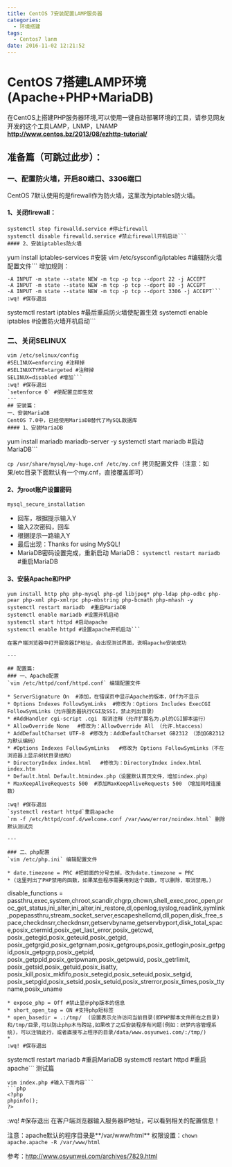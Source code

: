 ```yaml
---
title: CentOS 7安装配置LAMP服务器
categories:
  - 环境搭建
tags:
  - Centos7 lanm
date: 2016-11-02 12:21:52
---
```


# CentOS 7搭建LAMP环境(Apache+PHP+MariaDB)

在CentOS上搭建PHP服务器环境,可以使用一键自动部署环境的工具，请参见网友开发的这个工具LAMP，LNMP，LNAMP
**http://www.centos.bz/2013/08/ezhttp-tutorial/**
 
## 准备篇（可跳过此步）：
### 一、配置防火墙，开启80端口、3306端口
CentOS 7默认使用的是firewall作为防火墙，这里改为iptables防火墙。
#### 1、关闭firewall：
```
systemctl stop firewalld.service #停止firewall
systemctl disable firewalld.service #禁止firewall开机启动```
#### 2、安装iptables防火墙
```
yum install iptables-services #安装
vim /etc/sysconfig/iptables #编辑防火墙配置文件```
增加规则：
```
-A INPUT -m state --state NEW -m tcp -p tcp --dport 22 -j ACCEPT
-A INPUT -m state --state NEW -m tcp -p tcp --dport 80 -j ACCEPT
-A INPUT -m state --state NEW -m tcp -p tcp --dport 3306 -j ACCEPT```
:wq! #保存退出
```
systemctl restart iptables #最后重启防火墙使配置生效
systemctl enable iptables #设置防火墙开机启动```
### 二、关闭SELINUX
```
vim /etc/selinux/config
#SELINUX=enforcing #注释掉
#SELINUXTYPE=targeted #注释掉
SELINUX=disabled #增加```
:wq! #保存退出
`setenforce 0` #使配置立即生效
---
## 安装篇：
一、安装MariaDB
CentOS 7.0中，已经使用MariaDB替代了MySQL数据库
#### 1、安装MariaDB
```
yum install mariadb mariadb-server -y
systemctl start mariadb #启动MariaDB```

`cp /usr/share/mysql/my-huge.cnf /etc/my.cnf` 拷贝配置文件（注意：如果/etc目录下面默认有一个my.cnf，直接覆盖即可）
#### 2、为root账户设置密码
`mysql_secure_installation`

* 回车，根据提示输入Y
* 输入2次密码，回车
* 根据提示一路输入Y
* 最后出现：Thanks for using MySQL!
* MariaDB密码设置完成，重新启动 MariaDB：
`systemctl restart mariadb` #重启MariaDB

#### 3、安装Apache和PHP
```
yum install http php php-mysql php-gd libjpeg* php-ldap php-odbc php-pear php-xml php-xmlrpc php-mbstring php-bcmath php-mhash -y
systemctl restart mariadb  #重启MariaDB
systemctl enable mariadb #设置开机启动
systemctl start httpd #启动apache
systemctl enable httpd #设置apache开机启动```

在客户端浏览器中打开服务器IP地址，会出现测试界面，说明apache安装成功

---

## 配置篇:
### 一、Apache配置
`vim /etc/httpd/conf/httpd.conf` 编辑配置文件

* ServerSignature On  #添加，在错误页中显示Apache的版本，Off为不显示
* Options Indexes FollowSymLinks  #修改为：Options Includes ExecCGI FollowSymLinks（允许服务器执行CGI及SSI，禁止列出目录）
* #AddHandler cgi-script .cgi　取消注释（允许扩展名为.pl的CGI脚本运行）
* AllowOverride None　 #修改为：AllowOverride All （允许.htaccess）
* AddDefaultCharset UTF-8　#修改为：AddDefaultCharset GB2312　（添加GB2312为默认编码）
* #Options Indexes FollowSymLinks   #修改为 Options FollowSymLinks（不在浏览器上显示树状目录结构）
* DirectoryIndex index.html   #修改为：DirectoryIndex index.html index.htm
* Default.html Default.htmindex.php（设置默认首页文件，增加index.php）
* MaxKeepAliveRequests 500  #添加MaxKeepAliveRequests 500 （增加同时连接数）

:wq! #保存退出
`systemctl restart httpd`重启apache
`rm -f /etc/httpd/conf.d/welcome.conf /var/www/error/noindex.html` 删除默认测试页

---

### 二、php配置
`vim /etc/php.ini` 编辑配置文件

* date.timezone = PRC #把前面的分号去掉，改为date.timezone = PRC
* (这里列出了PHP禁用的函数，如果某些程序需要用到这个函数，可以删除，取消禁用。)
```
disable_functions = passthru,exec,system,chroot,scandir,chgrp,chown,shell_exec,proc_open,proc_get_status,ini_alter,ini_alter,ini_restore,dl,openlog,syslog,readlink,symlink,popepassthru,stream_socket_server,escapeshellcmd,dll,popen,disk_free_space,checkdnsrr,checkdnsrr,getservbyname,getservbyport,disk_total_space,posix_ctermid,posix_get_last_error,posix_getcwd, posix_getegid,posix_geteuid,posix_getgid, posix_getgrgid,posix_getgrnam,posix_getgroups,posix_getlogin,posix_getpgid,posix_getpgrp,posix_getpid, posix_getppid,posix_getpwnam,posix_getpwuid, posix_getrlimit, posix_getsid,posix_getuid,posix_isatty, posix_kill,posix_mkfifo,posix_setegid,posix_seteuid,posix_setgid, posix_setpgid,posix_setsid,posix_setuid,posix_strerror,posix_times,posix_ttyname,posix_uname 
```
* expose_php = Off #禁止显示php版本的信息
* short_open_tag = ON #支持php短标签
* open_basedir = .:/tmp/  (设置表示允许访问当前目录(即PHP脚本文件所在之目录)和/tmp/目录,可以防止php木马跨站,如果改了之后安装程序有问题(例如：织梦内容管理系统)，可以注销此行，或者直接写上程序的目录/data/www.osyunwei.com/:/tmp/)
* 
:wq! #保存退出
```
systemctl restart mariadb #重启MariaDB
systemctl restart httpd #重启apache```
测试篇
```cd /var/www/html
vim index.php #输入下面内容```
```php
<?php
phpinfo();
?>
```
:wq! #保存退出
在客户端浏览器输入服务器IP地址，可以看到相关的配置信息！

注意：apache默认的程序目录是**/var/www/html**
权限设置：`chown apache.apache -R /var/www/html`

参考：http://www.osyunwei.com/archives/7829.html
